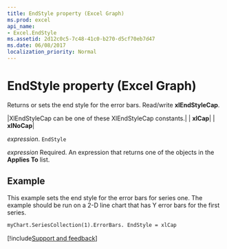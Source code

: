 ```yaml
---
title: EndStyle property (Excel Graph)
ms.prod: excel
api_name:
- Excel.EndStyle
ms.assetid: 2d12c0c5-7c48-41c0-b270-d5cf70eb7d47
ms.date: 06/08/2017
localization_priority: Normal
---
```



# EndStyle property (Excel Graph)

Returns or sets the end style for the error bars. Read/write  **xlEndStyleCap**.






|XlEndStyleCap can be one of these XlEndStyleCap constants.|
| **xlCap**|
| **xlNoCap**|

_expression_.  `EndStyle`

 _expression_ Required. An expression that returns one of the objects in the **Applies To** list.


## Example

This example sets the end style for the error bars for series one. The example should be run on a 2-D line chart that has Y error bars for the first series.


```vb
myChart.SeriesCollection(1).ErrorBars. EndStyle = xlCap

```

[!include[Support and feedback](~/includes/feedback-boilerplate.md)]